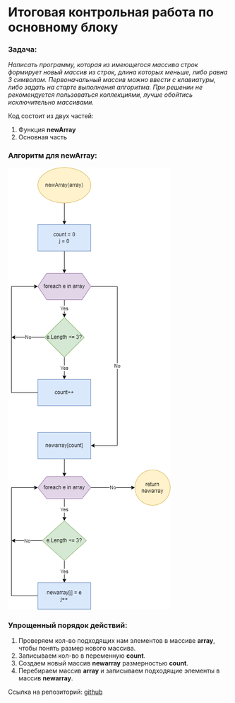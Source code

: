 # Итоговая контрольная работа по основному блоку

### Задача:
*Написать программу, которая из имеющегося массива строк формирует новый массив из строк, длина которых меньше, либо равна 3 символам. Первоначальный массив можно ввести с клавиатуры, либо задать на старте выполнения алгоритма. При решении не рекомендуется пользоваться коллекциями, лучше обойтись исключительно массивами.*

Код состоит из двух частей:
1. Функция **newArray**
2. Основная часть

### Алгоритм для **newArray**:

![newArray](Test_1.png)

### Упрощенный порядок действий:
1. Проверяем кол-во подходящих нам элементов в массиве **array**, чтобы понять размер нового массива.
2. Записываем кол-во в переменную **count**.
3. Создаем новый массив **newarray** размерностью **count**.
4. Перебираем массив **array** и записываем подходящие элементы в массив **newarray**.

Ссылка на репозиторий: [github](https://github.com/B1ackScorpion/Main_test_1.git "Main_test_1")